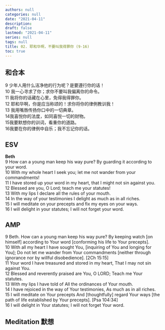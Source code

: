 ```yaml
---
authors: null
categories: null
date: "2021-04-11"
description: 
draft: false
lastmod: "2021-04-11"
series: null
tags: null
title: 02. 耶和华啊，不要叫我得罪你 (9-16)
toc: true
---
```



<!--more-->
## 和合本
9 少年人用什么洁净他的行为呢？是要遵行你的话！  
10 我一心寻求了你；求你不要叫我偏离你的命令。  
11 我将你的话藏在心里，免得我得罪你。  
12 耶和华啊，你是应当称颂的！求你将你的律例教训我！  
13 我用嘴唇传扬你口中的一切典章。  
14我喜悦你的法度，如同喜悦一切的财物。  
15我要默想你的训词，看重你的道路。  
16我要在你的律例中自乐；我不忘记你的话。  


## ESV
**Beth**  
9 How can a young man keep his way pure? By guarding it according to your word.  
10 With my whole heart I seek you; let me not wander from your commandments!  
11 I have stored up your word in my heart, that I might not sin against you.  
12 Blessed are you, O Lord; teach me your statutes!  
13 With my lips I declare all the rules of your mouth.  
14 In the way of your testimonies I delight as much as in all riches.  
15 I will meditate on your precepts and fix my eyes on your ways.  
16 I will delight in your statutes; I will not forget your word.  


## AMP
9 Beth. How can a young man keep his way pure? By keeping watch [on himself] according to Your word [conforming his life to Your precepts].  
10 With all my heart I have sought You, [inquiring of You and longing for You]; Do not let me wander from Your commandments [neither through ignorance nor by willful disobedience]. [2Ch 15:15]  
11 Your word I have treasured and stored in my heart, That I may not sin against You.  
12 Blessed and reverently praised are You, O LORD; Teach me Your statutes.  
13 With my lips I have told of All the ordinances of Your mouth.  
14 I have rejoiced in the way of Your testimonies, As much as in all riches.  
15 I will meditate on Your precepts And [thoughtfully] regard Your ways [the path of life established by Your precepts]. [Psa 104:34]  
16 I will delight in Your statutes; I will not forget Your word.  

## Meditation 默想



<script>
    var refTagger = {
        settings: {
            bibleVersion: "KJV" /*hlybblsmpshndtn*/
        }
    }; 

    (function(d, t) {
        var n=d.querySelector('[nonce]');
        refTagger.settings.nonce = n && (n.nonce||n.getAttribute('nonce'));
        var g = d.createElement(t), s = d.getElementsByTagName(t)[0];
        g.src = 'https://api.reftagger.com/v2/RefTagger.js';
        g.nonce = refTagger.settings.nonce;
        s.parentNode.insertBefore(g, s);
    }(document, 'script'));
</script>